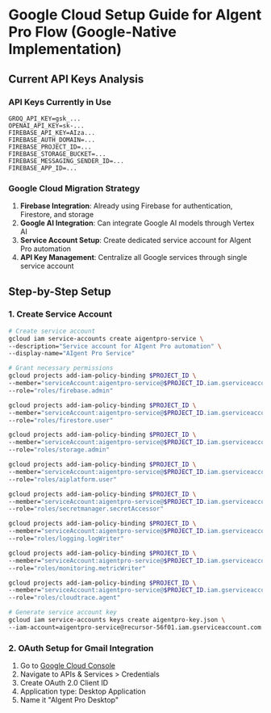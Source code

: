 # Google Cloud Setup Guide for AIgent Pro Flow (Google-Native Implementation)

## Current API Keys Analysis

### API Keys Currently in Use
```
GROQ_API_KEY=gsk_...
OPENAI_API_KEY=sk-...
FIREBASE_API_KEY=AIza...
FIREBASE_AUTH_DOMAIN=...
FIREBASE_PROJECT_ID=...
FIREBASE_STORAGE_BUCKET=...
FIREBASE_MESSAGING_SENDER_ID=...
FIREBASE_APP_ID=...
```

### Google Cloud Migration Strategy

1. **Firebase Integration**: Already using Firebase for authentication, Firestore, and storage
2. **Google AI Integration**: Can integrate Google AI models through Vertex AI
3. **Service Account Setup**: Create dedicated service account for AIgent Pro automation
4. **API Key Management**: Centralize all Google services through single service account

## Step-by-Step Setup

### 1. Create Service Account
```bash
# Create service account
gcloud iam service-accounts create aigentpro-service \
--description="Service account for AIgent Pro automation" \
--display-name="AIgent Pro Service"

# Grant necessary permissions
gcloud projects add-iam-policy-binding $PROJECT_ID \
--member="serviceAccount:aigentpro-service@$PROJECT_ID.iam.gserviceaccount.com" \
--role="roles/firebase.admin"

gcloud projects add-iam-policy-binding $PROJECT_ID \
--member="serviceAccount:aigentpro-service@$PROJECT_ID.iam.gserviceaccount.com" \
--role="roles/firestore.user"

gcloud projects add-iam-policy-binding $PROJECT_ID \
--member="serviceAccount:aigentpro-service@$PROJECT_ID.iam.gserviceaccount.com" \
--role="roles/storage.admin"

gcloud projects add-iam-policy-binding $PROJECT_ID \
--member="serviceAccount:aigentpro-service@$PROJECT_ID.iam.gserviceaccount.com" \
--role="roles/aiplatform.user"

gcloud projects add-iam-policy-binding $PROJECT_ID \
--member="serviceAccount:aigentpro-service@$PROJECT_ID.iam.gserviceaccount.com" \
--role="roles/secretmanager.secretAccessor"

gcloud projects add-iam-policy-binding $PROJECT_ID \
--member="serviceAccount:aigentpro-service@$PROJECT_ID.iam.gserviceaccount.com" \
--role="roles/logging.logWriter"

gcloud projects add-iam-policy-binding $PROJECT_ID \
--member="serviceAccount:aigentpro-service@$PROJECT_ID.iam.gserviceaccount.com" \
--role="roles/monitoring.metricWriter"

gcloud projects add-iam-policy-binding $PROJECT_ID \
--member="serviceAccount:aigentpro-service@$PROJECT_ID.iam.gserviceaccount.com" \
--role="roles/cloudtrace.agent"

# Generate service account key
gcloud iam service-accounts keys create aigentpro-key.json \
--iam-account=aigentpro-service@recursor-56f01.iam.gserviceaccount.com
```

### 2. OAuth Setup for Gmail Integration

1. Go to [Google Cloud Console](https://console.cloud.google.com)
2. Navigate to APIs & Services > Credentials
3. Create OAuth 2.0 Client ID
4. Application type: Desktop Application
5. Name it "AIgent Pro Desktop"
